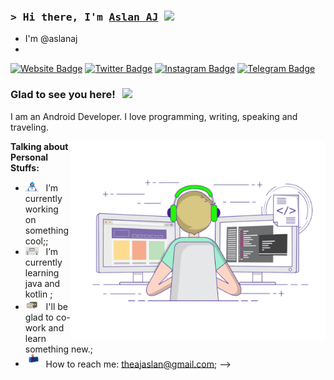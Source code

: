 ### <samp>&gt; Hi there, I'm <a href="https://aslanaj.com/" target="_blank">Aslan AJ</a> <img src="https://media.giphy.com/media/hvRJCLFzcasrR4ia7z/giphy.gif" width="25"> </samp>
- I'm @aslanaj
-
[![Website Badge](https://img.shields.io/badge/Website-3b5998?style=flat-square&logo=google-chrome&logoColor=white)](https://aslanaj.com/)
[![Twitter Badge](https://img.shields.io/badge/-Twitter-00acee?style=flat-square&logo=Twitter&logoColor=white)](https://twitter.com/Aslan_aj?t=ZDyrl6edboToL3KxPutC0w&s=09)
[![Instagram Badge](https://img.shields.io/badge/-Instagram-e4405f?style=flat-square&logo=Instagram&logoColor=white)](https://www.instagram.com/aslan__a)
[![Telegram Badge](https://img.shields.io/badge/-Telegram-0088cc?style=flat-square&logo=Telegram&logoColor=white)](https://t.me/aslan_aj)

### Glad to see you here! &nbsp; ![](https://visitor-badge.glitch.me/badge?page_id=aslanaj.aslanaj)

I am an Android Developer. I love programming, writing, speaking and traveling.

<img align="right" alt="GIF" src="https://github.com/aslanaj/aslanaj/blob/main/coding.gif" width="408" height="318" />
  
**Talking about Personal Stuffs:**

- <img src="https://github.com/aslanaj/aslanaj/blob/main/developer.gif?raw=true" width="21" />&nbsp;&nbsp; I’m currently working on something cool;;
- <img src="https://github.com/aslanaj/aslanaj/blob/main/lightning.gif?raw=true" width="21" />&nbsp;&nbsp; I’m currently learning java and kotlin ;
- <img src="https://github.com/aslanaj/aslanaj/blob/main/message.gif?raw=true" width="21" />&nbsp;&nbsp; I'll be glad to co-work and learn something new.;
- <img src="https://github.com/aslanaj/aslanaj/blob/main/letterbox.gif?raw=true" width="21" />&nbsp;&nbsp; How to reach me: theajaslan@gmail.com;
-->
